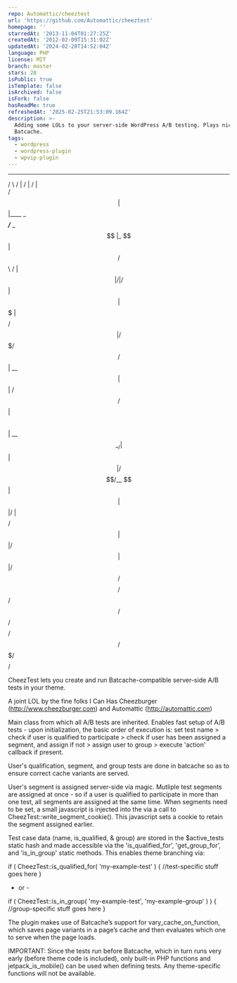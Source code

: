 ```yaml
---
repo: Automattic/cheeztest
url: 'https://github.com/Automattic/cheeztest'
homepage: ''
starredAt: '2013-11-04T01:27:25Z'
createdAt: '2012-02-09T15:31:02Z'
updatedAt: '2024-02-28T14:52:04Z'
language: PHP
license: MIT
branch: master
stars: 28
isPublic: true
isTemplate: false
isArchived: false
isFork: false
hasReadMe: true
refreshedAt: '2025-02-25T21:53:09.164Z'
description: >-
  Adding some LOLs to your server-side WordPress A/B testing. Plays nice with
  Batcache.
tags:
  - wordpress
  - wordpress-plugin
  - wpvip-plugin
---
```


  ______   __                 ________           __     
 /      \ /  |               /        |         /  |    
/$$$$$$  |$$ |____   ________$$$$$$$$/_______  _$$ |_   
$$ |  $$/ $$      \ /        |  $$ | /       |/ $$   |  
$$ |      $$$$$$$  |$$$$$$$$/   $$ |/$$$$$$$/ $$$$$$/   
$$ |   __ $$ |  $$ |  /  $$/    $$ |$$      \   $$ | __ 
$$ \__/  |$$ |  $$ | /$$$$/__   $$ | $$$$$$  |  $$ |/  |
$$    $$/ $$ |  $$ |/$$      |  $$ |/     $$/   $$  $$/ 
 $$$$$$/  $$/   $$/ $$$$$$$$/   $$/ $$$$$$$/     $$$$/  

CheezTest lets you create and run Batcache-compatible server-side A/B tests in your theme.

A joint LOL by the fine folks I Can Has Cheezburger (http://www.cheezburger.com) and Automattic (http://automattic.com)

Main class from which all A/B tests are inherited. Enables fast setup
of A/B tests - upon initialization, the basic order of execution is:
set test name > check if user is qualified to participate > check
if user has been assigned a segment, and assign if not > assign user
to group > execute 'action' callback if present.

User's qualification, segment, and group tests are done in batcache
so as to ensure correct cache variants are served.

User's segment is assigned server-side via magic. Mutliple test
segments are assigned at once - so if a user is qualified to participate
in more than one test, all segments are assigned at the same time. When
segments need to be set, a small javascript is injected into the <head>
via a call to CheezTest::write_segment_cookie(). This javascript
sets a cookie to retain the segment assigned earlier.

Test case data (name, is_qualified, & group) are stored in the $active_tests
static hash and made accessible via the 'is_qualified_for', 'get_group_for', and
'is_in_group' static methods. This enables theme branching via:

if ( CheezTest::is_qualified_for( 'my-example-test' ) {
    //test-specific stuff goes here
}

- or -

if ( CheezTest::is_in_group( 'my-example-test', 'my-example-group' ) ) {
   //group-specific stuff goes here
}

The plugin makes use of Batcache’s support for vary_cache_on_function, which saves page variants in a page’s cache and then evaluates which one to serve when the page loads.

IMPORTANT: Since the tests run before Batcache, which in turn runs very early (before theme code is included), only built-in PHP functions and jetpack_is_mobile() can be used when defining tests. Any theme-specific functions will not be available.
